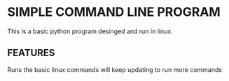 # SIMPLE COMMAND LINE PROGRAM

This is a basic python program desinged and run in linux.

## FEATURES

Runs the basic linux commands will keep updating to run more commands
